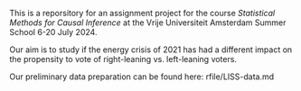 This is a reporsitory for an assignment project for the course *Statistical Methods for Causal Inference* at the Vrije Universiteit Amsterdam Summer School 6-20 July 2024.

Our aim is to study if the energy crisis of 2021 has had a different impact on the propensity to vote of right-leaning vs. left-leaning voters.

Our preliminary data preparation can be found here: rfile/LISS-data.md
